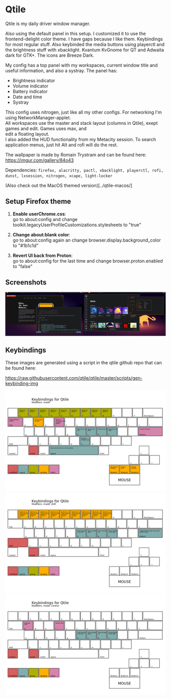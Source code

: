 # Qtile

Qtile is my daily driver window manager. 

Also using the default panel in this setup. I customized it to use the frontend-delight color theme. I have gaps because I like them. Keybindings for most regular stuff. Also keybinded the media buttons using playerctl and the brightness stuff with xbacklight. Kvantum KvGnome for QT and Adwaita dark for GTK+. The icons are Breeze Dark.

My config has a top panel with my workspaces, current window title and useful information, and also a systray. The panel has:

- Brightness indicator
- Volume indicator
- Battery indicator
- Date and time
- Systray

This config uses nitrogen, just like all my other configs. For networking I'm using NetworkManager-applet.  
All workspaces use the master and stack layout (columns in Qtile), exept games and edit. Games uses max, and  
edit a floating layout.  
I also added the HUD functionality from my Metacity session. To search application menus, just hit Alt and rofi will do the rest.

The wallpaper is made by Romain Trystram and can be found here:
<https://imgur.com/gallery/84o43>

Dependencies: `firefox, alacritty, pactl, xbacklight, playerctl, rofi, dunst, lxsession, nitrogen, xcape, light-locker`

(Also check out the MacOS themed version)[../qtile-macos/]

## Setup Firefox theme

1. **Enable userChrome.css**:  
go to about:config and change toolkit.legacyUserProfileCustomizations.stylesheets to "true"

2. **Change about:blank color**:  
go to about:config again an change browser.display.background_color to "#1b1c1d"

3. **Revert UI back from Proton**:  
go to about:config for the last time and change browser.proton.enabled to "false"

## Screenshots

![](screenshot.png)

## Keybindings
These images are generated using a script in the qtile github repo that can be found here:  

<https://raw.githubusercontent.com/qtile/qtile/master/scripts/gen-keybinding-img>

![](keybinds/mod4.png)
![](keybinds/mod4-shift.png)
![](keybinds/mod4-control.png)
